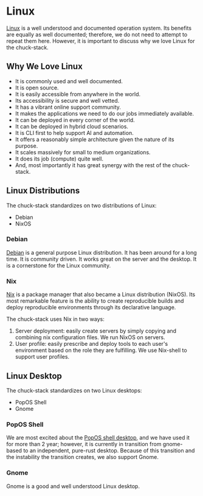 # Linux

[Linux](https://en.wikipedia.org/wiki/Linux) is a well understood and documented operation system. Its benefits are equally as well documented; therefore, we do not need to attempt to repeat them here. However, it is important to discuss why we love Linux for the chuck-stack.

## Why We Love Linux

- It is commonly used and well documented.
- It is open source.
- It is easily accessible from anywhere in the world.
- Its accessibility is secure and well vetted.
- It has a vibrant online support community.
- It makes the applications we need to do our jobs immediately available.
- It can be deployed in every corner of the world.
- It can be deployed in hybrid cloud scenarios.
- It is CLI first to help support AI and automation.
- It offers a reasonably simple architecture given the nature of its purpose.
- It scales massively for small to medium organizations.
- It does its job (compute) quite well.
- And, most importantly it has great synergy with the rest of the chuck-stack.

## Linux Distributions

The chuck-stack standardizes on two distributions of Linux:

- Debian
- NixOS

### Debian

[Debian](https://www.debian.org/) is a general purpose Linux distribution. It has been around for a long time. It is community driven. It works great on the server and the desktop. It is a cornerstone for the Linux community.

### Nix

[Nix](https://nixos.org/) is a package manager that also became a Linux distribution (NixOS). Its most remarkable feature is the ability to create reproducible builds and deploy reproducible environments through its declarative language.

The chuck-stack uses Nix in two ways:

1. Server deployment: easily create servers by simply copying and combining nix configuration files. We run NixOS on servers.
2. User profile: easily prescribe and deploy tools to each user's environment based on the role they are fulfilling. We use Nix-shell to support user profiles.

## Linux Desktop

The chuck-stack standardizes on two Linux desktops:

- PopOS Shell
- Gnome

### PopOS Shell

We are most excited about the [PopOS shell desktop](https://github.com/pop-os/shell), and we have used it for more than 2 year; however, it is currently in transition from gnome-based to an independent, pure-rust desktop. Because of this transition and the instability the transition creates, we also support Gnome.

### Gnome

Gnome is a good and well understood Linux desktop.
